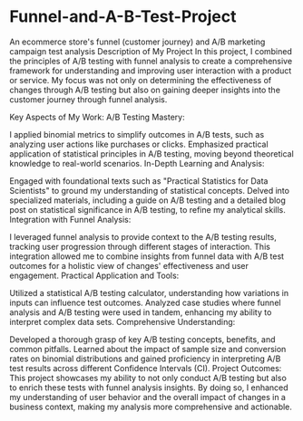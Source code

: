 # Funnel-and-A-B-Test-Project
An ecommerce store's funnel (customer journey) and A/B marketing campaign test analysis
Description of My Project
In this project, I combined the principles of A/B testing with funnel analysis to create a comprehensive framework for understanding and improving user interaction with a product or service. My focus was not only on determining the effectiveness of changes through A/B testing but also on gaining deeper insights into the customer journey through funnel analysis.

Key Aspects of My Work:
A/B Testing Mastery:

I applied binomial metrics to simplify outcomes in A/B tests, such as analyzing user actions like purchases or clicks.
Emphasized practical application of statistical principles in A/B testing, moving beyond theoretical knowledge to real-world scenarios.
In-Depth Learning and Analysis:

Engaged with foundational texts such as "Practical Statistics for Data Scientists" to ground my understanding of statistical concepts.
Delved into specialized materials, including a guide on A/B testing and a detailed blog post on statistical significance in A/B testing, to refine my analytical skills.
Integration with Funnel Analysis:

I leveraged funnel analysis to provide context to the A/B testing results, tracking user progression through different stages of interaction.
This integration allowed me to combine insights from funnel data with A/B test outcomes for a holistic view of changes' effectiveness and user engagement.
Practical Application and Tools:

Utilized a statistical A/B testing calculator, understanding how variations in inputs can influence test outcomes.
Analyzed case studies where funnel analysis and A/B testing were used in tandem, enhancing my ability to interpret complex data sets.
Comprehensive Understanding:

Developed a thorough grasp of key A/B testing concepts, benefits, and common pitfalls.
Learned about the impact of sample size and conversion rates on binomial distributions and gained proficiency in interpreting A/B test results across different Confidence Intervals (CI).
Project Outcomes:
This project showcases my ability to not only conduct A/B testing but also to enrich these tests with funnel analysis insights. By doing so, I enhanced my understanding of user behavior and the overall impact of changes in a business context, making my analysis more comprehensive and actionable.

